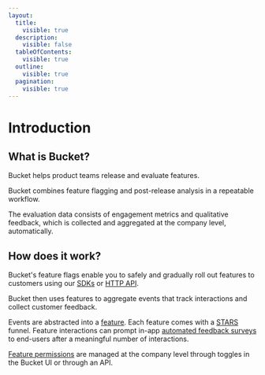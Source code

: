 ```yaml
---
layout:
  title:
    visible: true
  description:
    visible: false
  tableOfContents:
    visible: true
  outline:
    visible: true
  pagination:
    visible: true
---
```


# Introduction

## What is Bucket?

Bucket helps product teams release and evaluate features.&#x20;

Bucket combines feature flagging and post-release analysis in a repeatable workflow.&#x20;

The evaluation data consists of engagement metrics and qualitative feedback, which is collected and aggregated at the company level, automatically.

## How does it work?

Bucket's feature flags enable you to safely and gradually roll out features to customers using our [SDKs](quickstart/supported-languages-frameworks/) or [HTTP API](api/http-api.md).

Bucket then uses features to aggregate events that track interactions and collect customer feedback.&#x20;

Events are abstracted into a [feature](introduction/concepts/feature/). Each feature comes with a [STARS](introduction/concepts/feature/stars.md) funnel. Feature interactions can prompt in-app [automated feedback surveys](product-handbook/feature-analysis/automated-feedback-surveys.md) to end-users after a meaningful number of interactions.

[Feature permissions](product-handbook/permissions-management.md) are managed at the company level through toggles in the Bucket UI or through an API. &#x20;

